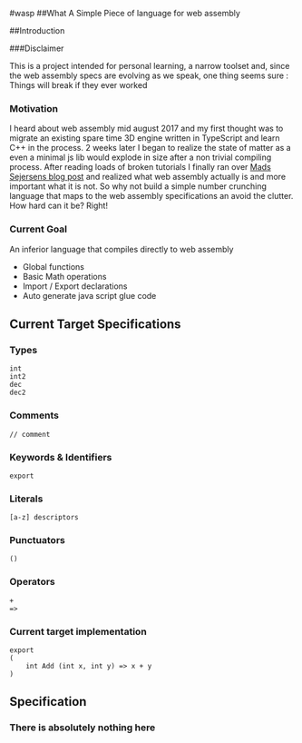 

#wasp
##What A Simple Piece of language for web assembly



##Introduction

###Disclaimer

This is a project intended for personal learning, a narrow toolset and, since the web assembly specs are evolving as we speak, one thing seems sure : Things will break if they ever worked

### Motivation

I heard about web assembly mid august 2017 and my first thought was to migrate an existing spare time 3D engine written in TypeScript and learn C++ in the process. 2 weeks later I began to realize the state of matter as a even a minimal js lib would explode in size after a non trivial compiling process. After reading loads of broken tutorials I finally ran over [Mads Sejersens blog post][MS] and realized what web assembly actually is and more important what it is not. So why not build a simple number crunching language that maps to the web assembly specifications an avoid the clutter. How hard can it be? Right! 

### Current Goal

An inferior language that compiles directly to web assembly

* Global functions
* Basic Math operations
* Import / Export declarations
* Auto generate java script glue code





## Current Target Specifications

### Types

```
int
int2
dec
dec2
```

### Comments

```
// comment
```

### Keywords & Identifiers

```
export
```

### Literals

```
[a-z] descriptors
```

### Punctuators

```
()
```

### Operators

```
+
=>
```



### Current target implementation

```
export
(
	int Add (int x, int y) => x + y
)
```





## Specification

### There is absolutely nothing here



[MS]: https://medium.com/@MadsSejersen/webassembly-the-missing-tutorial-95f8580b08ba
